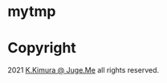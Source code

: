 # mytmp


# Copyright

2021 [K.Kimura @ Juge.Me](https://github.com/dotnsf) all rights reserved. 


